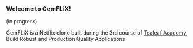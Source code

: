 ### Welcome to GemFLiX!
(in progress)

GemFLiX is a Netflix clone built during the 3rd course of [Tealeaf Academy](http://gotealeaf.com/), Build Robust and Production Quality Applications
